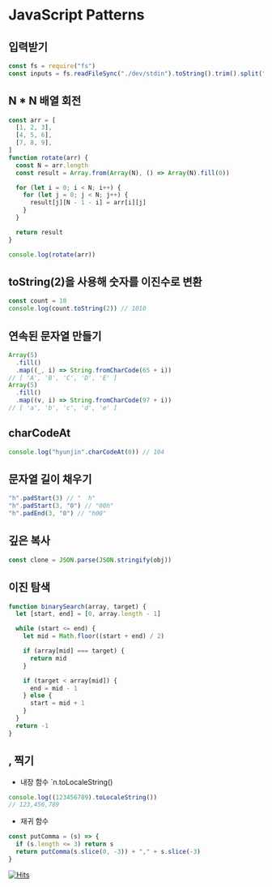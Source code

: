 # JavaScript Patterns

## 입력받기

```js
const fs = require("fs")
const inputs = fs.readFileSync("./dev/stdin").toString().trim().split("\n")
```

## N \* N 배열 회전

```js
const arr = [
  [1, 2, 3],
  [4, 5, 6],
  [7, 8, 9],
]
function rotate(arr) {
  const N = arr.length
  const result = Array.from(Array(N), () => Array(N).fill(0))

  for (let i = 0; i < N; i++) {
    for (let j = 0; j < N; j++) {
      result[j][N - 1 - i] = arr[i][j]
    }
  }

  return result
}

console.log(rotate(arr))
```

## toString(2)을 사용해 숫자를 이진수로 변환

```js
const count = 10
console.log(count.toString(2)) // 1010
```

## 연속된 문자열 만들기

```js
Array(5)
  .fill()
  .map((_, i) => String.fromCharCode(65 + i))
// [ 'A', 'B', 'C', 'D', 'E' ]
Array(5)
  .fill()
  .map((v, i) => String.fromCharCode(97 + i))
// [ 'a', 'b', 'c', 'd', 'e' ]
```

## charCodeAt

```js
console.log("hyunjin".charCodeAt(0)) // 104
```

## 문자열 길이 채우기

```js
"h".padStart(3) // "  h"
"h".padStart(3, "0") // "00h"
"h".padEnd(3, "0") // "h00"
```

## 깊은 복사

```js
const clone = JSON.parse(JSON.stringify(obj))
```

## 이진 탐색

```js
function binarySearch(array, target) {
  let [start, end] = [0, array.length - 1]

  while (start <= end) {
    let mid = Math.floor((start + end) / 2)

    if (array[mid] === target) {
      return mid
    }

    if (target < array[mid]) {
      end = mid - 1
    } else {
      start = mid + 1
    }
  }
  return -1
}
```

## , 찍기

- 내장 함수 `n.toLocaleString()

```js
console.log((123456789).toLocaleString())
// 123,456,789
```

- 재귀 함수

```js
const putComma = (s) => {
  if (s.length <= 3) return s
  return putComma(s.slice(0, -3)) + "," + s.slice(-3)
}
```

[![Hits](https://hits.seeyoufarm.com/api/count/incr/badge.svg?url=https%3A%2F%2Fgithub.com%2Fhyunjinee%2FAlgorithm&count_bg=%23262382&title_bg=%233E2ABA&icon=mediafire.svg&icon_color=%23E7E7E7&title=hits&edge_flat=false)](https://hits.seeyoufarm.com)
